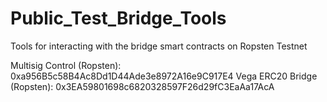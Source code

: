 # Public_Test_Bridge_Tools
Tools for interacting with the bridge smart contracts on Ropsten Testnet


Multisig Control (Ropsten): 0xa956B5c58B4Ac8Dd1D44Ade3e8972A16e9C917E4 
Vega ERC20 Bridge (Ropsten): 0x3EA59801698c6820328597F26d29fC3EaAa17AcA

